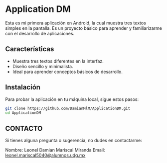 # Application DM

Esta es mi primera aplicación en Android, la cual muestra tres textos simples en la pantalla. Es un proyecto básico para aprender y familiarizarme con el desarrollo de aplicaciones.

## Características

- Muestra tres textos diferentes en la interfaz.
- Diseño sencillo y minimalista.
- Ideal para aprender conceptos básicos de desarrollo.


## Instalación

Para probar la aplicación en tu máquina local, sigue estos pasos:

```bash
git clone https://github.com/DamianMlM/ApplicationDM.git
cd ApplicationDM
```
## CONTACTO
Si tienes alguna pregunta o sugerencia, no dudes en contactarme:

Nombre: Leonel Damian Mariscal Miranda
Email: leonel.mariscal5040@alumnos.udg.mx

